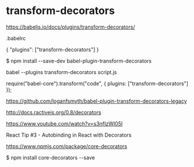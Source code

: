 # transform-decorators




https://babeljs.io/docs/plugins/transform-decorators/



.babelrc


{
    "plugins": ["transform-decorators"]
}



$ npm install --save-dev babel-plugin-transform-decorators


babel --plugins transform-decorators script.js



require("babel-core").transform("code", {
    plugins: ["transform-decorators"]
});


https://github.com/loganfsmyth/babel-plugin-transform-decorators-legacy


http://docs.ractivejs.org/0.8/decorators







https://www.youtube.com/watch?v=s3nfIzWI05I


React Tip #3 - Autobinding in React with Decorators


https://www.npmjs.com/package/core-decorators


$ npm install core-decorators --save
